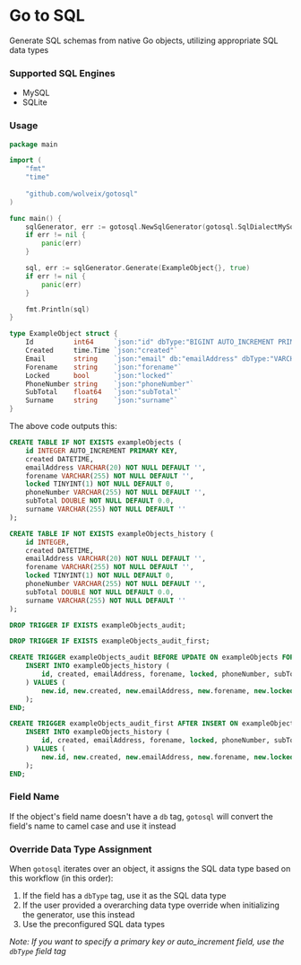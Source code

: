 # Go to SQL

Generate SQL schemas from native Go objects, utilizing appropriate SQL data types

### Supported SQL Engines
- MySQL
- SQLite

### Usage

```go
package main

import (
	"fmt"
	"time"
	
	"github.com/wolveix/gotosql"
)

func main() {
	sqlGenerator, err := gotosql.NewSqlGenerator(gotosql.SqlDialectMySql, false, map[string]string{"custompkg.myType": "INTEGER"})
	if err != nil {
		panic(err)
	}

	sql, err := sqlGenerator.Generate(ExampleObject{}, true)
	if err != nil {
		panic(err)
	}

	fmt.Println(sql)
}

type ExampleObject struct {
	Id          int64     `json:"id" dbType:"BIGINT AUTO_INCREMENT PRIMARY KEY"`
	Created     time.Time `json:"created"`
	Email       string    `json:"email" db:"emailAddress" dbType:"VARCHAR(20)"`
	Forename    string    `json:"forename"`
	Locked      bool      `json:"locked"`
	PhoneNumber string    `json:"phoneNumber"`
	SubTotal    float64   `json:"subTotal"`
	Surname     string    `json:"surname"`
}
```

The above code outputs this:
```sql
CREATE TABLE IF NOT EXISTS exampleObjects (
    id INTEGER AUTO_INCREMENT PRIMARY KEY,
    created DATETIME,
    emailAddress VARCHAR(20) NOT NULL DEFAULT '',
    forename VARCHAR(255) NOT NULL DEFAULT '',
    locked TINYINT(1) NOT NULL DEFAULT 0,
    phoneNumber VARCHAR(255) NOT NULL DEFAULT '',
    subTotal DOUBLE NOT NULL DEFAULT 0.0,
    surname VARCHAR(255) NOT NULL DEFAULT ''
);

CREATE TABLE IF NOT EXISTS exampleObjects_history (
    id INTEGER,
    created DATETIME,
    emailAddress VARCHAR(20) NOT NULL DEFAULT '',
    forename VARCHAR(255) NOT NULL DEFAULT '',
    locked TINYINT(1) NOT NULL DEFAULT 0,
    phoneNumber VARCHAR(255) NOT NULL DEFAULT '',
    subTotal DOUBLE NOT NULL DEFAULT 0.0,
    surname VARCHAR(255) NOT NULL DEFAULT ''
);

DROP TRIGGER IF EXISTS exampleObjects_audit;

DROP TRIGGER IF EXISTS exampleObjects_audit_first;

CREATE TRIGGER exampleObjects_audit BEFORE UPDATE ON exampleObjects FOR EACH ROW BEGIN
    INSERT INTO exampleObjects_history (
        id, created, emailAddress, forename, locked, phoneNumber, subTotal, surname
    ) VALUES (
        new.id, new.created, new.emailAddress, new.forename, new.locked, new.phoneNumber, new.subTotal, new.surname
    );
END;

CREATE TRIGGER exampleObjects_audit_first AFTER INSERT ON exampleObjects FOR EACH ROW BEGIN
    INSERT INTO exampleObjects_history (
        id, created, emailAddress, forename, locked, phoneNumber, subTotal, surname
    ) VALUES (
        new.id, new.created, new.emailAddress, new.forename, new.locked, new.phoneNumber, new.subTotal, new.surname
    );
END;
```

### Field Name
If the object's field name doesn't have a `db` tag, `gotosql` will convert the field's name to camel case and use it instead

### Override Data Type Assignment
When `gotosql` iterates over an object, it assigns the SQL data type based on this workflow (in this order):
1. If the field has a `dbType` tag, use it as the SQL data type
2. If the user provided a overarching data type override when initializing the generator, use this instead
3. Use the preconfigured SQL data types

_Note: If you want to specify a primary key or auto_increment field, use the `dbType` field tag_